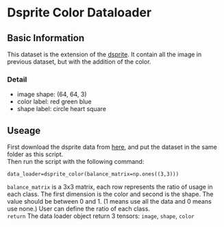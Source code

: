 # Dsprite Color Dataloader
## Basic Information
This dataset is the extension of the [dsprite]("https://github.com/deepmind/dsprites-dataset"). It contain all the image in previous dataset, but with the addition of the color.
### Detail
- image shape: (64, 64, 3)
- color label: red green blue
- shape label: circle heart square 

## Useage
First download the dsprite data from [here](""), and put the dataset in the same folder as this script.    
Then run the script with the following command:
```
data_loader=dsprite_color(balance_matrix=np.ones((3,3)))
```
`balance_matrix` is a 3x3 matrix, each row represents the ratio of usage in each class. The first dimension is the color and second is the shape. The value should be between 0 and 1. (1 means use all the data and 0 means use none.) User can define the ratio of each class.  
`return` The data loader object return 3 tensors: `image`, `shape`, `color`


